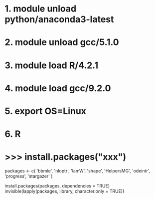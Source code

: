 
# 1. module unload python/anaconda3-latest
# 2. module unload gcc/5.1.0
# 3. module load R/4.2.1
# 4. module load gcc/9.2.0
# 5. export OS=Linux
# 6. R
# >>> install.packages("xxx")


packages <- 
  c(
   'bbmle',
    'nloptr',
    'lamW',
    'shape',
    'HelpersMG',
    'odeintr',
    'progress',
    'stargazer'
  )
    
  install.packages(packages, dependencies = TRUE)
  invisible(lapply(packages, library, character.only = TRUE))
